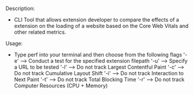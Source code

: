 Description:
- CLI Tool that allows extension developer to compare the effects of a extension on the loading of a website based on the Core Web Vitals and other related metrics. 

Usage:
- Type perf into your terminal and then choose from the following flags
'-e' --> Conduct a test for the specified extension filepath
'-u' --> Specify a URL to be tested
'-l' --> Do not track Largest Contentful Paint
'-c' --> Do not track Cumulative Layout Shift
'-i' --> Do not track Interaction to Next Paint
'-t' --> Do not track Total Blocking Time
'-r' --> Do not track Computer Resources (CPU + Memory)